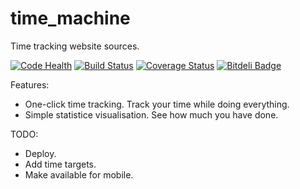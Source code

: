time_machine
============

Time tracking website sources.

[![Code Health](https://landscape.io/github/Melevir/time_machine/master/landscape.png)](https://landscape.io/github/Melevir/time_machine/master)
[![Build Status](https://travis-ci.org/Melevir/time_machine.png?branch=master)](https://travis-ci.org/Melevir/time_machine)
[![Coverage Status](https://coveralls.io/repos/Melevir/time_machine/badge.png?branch=master)](https://coveralls.io/r/Melevir/time_machine?branch=master)
[![Bitdeli Badge](https://d2weczhvl823v0.cloudfront.net/Melevir/time_machine/trend.png)](https://bitdeli.com/free "Bitdeli Badge")

Features:
 - One-click time tracking. Track your time while doing everything.
 - Simple statistice visualisation. See how much you have done.
 
TODO:
 - Deploy.
 - Add time targets.
 - Make available for mobile.
